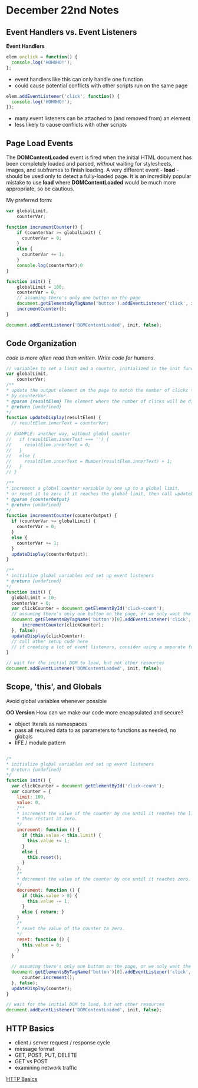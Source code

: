 # December 22nd Notes



## Event Handlers vs. Event Listeners

**Event Handlers**
```javascript
elem.onclick = function() {
  console.log('HOHOHO!');
};
```
- event handlers like this can only handle one function
- could cause potential conflicts with other scripts run on the same page

```javascript
elem.addEventListener('click', function() {
  console.log('HOHOHO!');
});
```
- many event listeners can be attached to (and removed from) an element
- less likely to cause conflicts with other scripts

## Page Load Events

The **DOMContentLoaded** event is fired when the initial HTML document has been completely loaded and parsed, _without_ waiting for stylesheets, images, and subframes to finish loading. A very different event - **load** - should be used only to detect a fully-loaded page. It is an incredibly popular mistake to use **load** where **DOMContentLoaded** would be much more appropriate, so be cautious.

My preferred form:
```javascript
var globalLimit,
    counterVar;

function incrementCounter() {
    if (counterVar >= globalLimit) {
      counterVar = 0;
    }
    else {
      counterVar += 1;
    }
    console.log(counterVar);0
}

function init() {
    globalLimit = 100;
    counterVar = 0;
    // assuming there's only one button on the page
    document.getElementsByTagName('button').addEventListener('click', incrementCounter, false);
    incrementCounter();
}

document.addEventListener('DOMContentLoaded', init, false);
```

## Code Organization
_code is more often read than written. Write code for humans._
```javascript
// variables to set a limit and a counter, initialized in the init function
var globalLimit,
    counterVar;
/**
* update the output element on the page to match the number of clicks tracked
* by counterVar.
* @param {resultElem} The element where the number of clicks will be displayed
* @return {undefined}
*/
function updateDisplay(resultElem) {
  // resultElem.innerText = counterVar;

// EXAMPLE: another way, without global counter
//   if (resultElem.innerText === '') {
//     resultElem.innerText = 0;
//   }
//   else {
//     resultElem.innerText = Number(resultElem.innerText) + 1;
//   }
// }

/**
* increment a global counter variable by one up to a global limit,
* or reset it to zero if it reaches the global limit, then call updateDisplay.
* @param {counterOutput}
* @return {undefined}
*/
function incrementCounter(counterOutput) {
  if (counterVar >= globalLimit) {
    counterVar = 0;
  }
  else {
    counterVar += 1;
  }
  updateDisplay(counterOutput);
}

/**
* initialize global variables and set up event listeners
* @return {undefined}
*/
function init() {
  globalLimit = 10;
  counterVar = 0;
  var clickCounter = document.getElementById('click-count');
  // assuming there's only one button on the page, or we only want the first one
  document.getElementsByTagName('button')[0].addEventListener('click', function () {
      incrementCounter(clickCounter);
  }, false);
  updateDisplay(clickCounter);
  // call other setup code here
  // if creating a lot of event listeners, consider using a separate function
}

// wait for the initial DOM to load, but not other resources
document.addEventListener('DOMContentLoaded', init, false);
```

## Scope, 'this', and Globals
Avoid global variables whenever possible


**OO Version**
How can we make our code more encapsulated and secure?
- object literals as namespaces
- pass all required data to as parameters to functions as needed, no globals
- IIFE / module pattern
```javascript

/*
* initialize global variables and set up event listeners
* @return {undefined}
*/
function init() {
  var clickCounter = document.getElementById('click-count');
  var counter = {
    limit: 100,
    value: 0,
    /**
    * increment the value of the counter by one until it reaches the limit,
    * then restart at zero.
    */
    increment: function () {
      if (this.value < this.limit) {
        this.value += 1;
      }
      else {
        this.reset();
      }
    },
    /*
    * decrement the value of the counter by one until it reaches zero.
    */
    decrement: function () {
      if (this.value > 0) {
        this.value -= 1;
      }
      else { return; }
    }
    /*
    * reset the value of the counter to zero.
    */
    reset: function () {
      this.value = 0;
    }
  }

  // assuming there's only one button on the page, or we only want the first one
  document.getElementsByTagName('button')[0].addEventListener('click', function () {
      counter.increment();
  }, false);
  updateDisplay(counter);
}

// wait for the initial DOM to load, but not other resources
document.addEventListener('DOMContentLoaded', init, false);

```

## HTTP Basics

- client / server request / response cycle
- message format
- GET, POST, PUT, DELETE
- GET vs POST
- examining network traffic

[HTTP Basics](https://dev.opera.com/articles/http-basic-introduction/)
